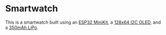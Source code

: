 # Smartwatch

This is a smartwatch built using an [ESP32 MiniKit](http://www.esp32learning.com/hardware/mh-et-live-minikit-for-esp32.php), a [128x64 I2C OLED](http://www.banggood.com/1_3-Inch-4Pin-Blue-OLED-12864-IIC-I2C-Interface-LCD-Display-Module-For-Arduino-p-1067873.html), and a [350mAh LiPo](https://www.adafruit.com/product/4237).
